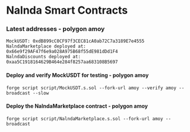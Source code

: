 # Nalnda Smart Contracts

### Latest addresses - polygon amoy

```text
MockUSDT: 0xdB899cC0CF97f3CEC81cA0ab72C7a3189E7e4555
NalndaMarketplace deployed at: 0x66e9f29AF47f6e9a028A975B68f55dE981dDd1F4
NalndaDiscounts deployed at: 0xaa5C1918164629B464e284f8257aa683108B5697
```

#### Deploy and verify MockUSDT for testing - polygon amoy

```shell
forge script script/MockUSDT.s.sol --fork-url amoy --verify amoy --broadcast --slow
```

#### Deploy the NalndaMarketplace contract - polygon amoy

```shell
forge script script/NalndaMarketplace.s.sol --fork-url amoy --broadcast
```
